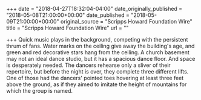 +++
date = "2018-04-27T18:32:04-04:00"
date_originally_published = "2018-05-08T21:00:00+00:00"
date_published = "2018-05-09T21:00:00+00:00"
original_source = "Scripps Howard Foundation Wire"
title = "Scripps Howard Foundation Wire"
url = ""

+++
Quick music plays in the background, competing with the persistent thrum of fans. Water marks on the ceiling give away the building's age, and green and red decorative stars hang from the ceiling. A church basement may not an ideal dance studio, but it has a spacious dance floor. And space is desperately needed. The dancers rehearse only a sliver of their repertoire, but before the night is over, they complete three different lifts. One of those had the dancers' pointed toes hovering at least three feet above the ground, as if they aimed to imitate the height of mountains for which the group is named.
